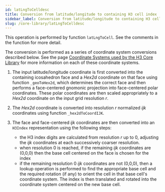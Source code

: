 ```yaml
---
id: latLngToCelldesc
title: Conversion from latitude/longitude to containing H3 cell index
sidebar_label: Conversion from latitude/longitude to containing H3 cell index
slug: /core-library/latLngToCelldesc
---
```


This operation is performed by function `latLngToCell`. See the comments in the function for more detail.

The conversion is performed as a series of coordinate system conversions described below. See the page [Coordinate Systems used by the H3 Core Library](/docs/core-library/coordsystems) for more information on each of these coordinate systems.

1. The input latitude/longitude coordinate is first converted into the containing icosahedron face and a *Hex2d* coordinate on that face using function `_geoToHex2d`, which determines the correct face and then performs a face-centered gnomonic projection into face-centered polar coordinates. These polar coordinates are then scaled appropriately to a *Hex2d* coordinate on the input grid resolution *r*.
2. The *Hex2d* coordinate is converted into resolution *r* normalized *ijk* coordinates using function `_hex2dToCoordIJK`.
3. The face and face-centered *ijk* coordinates are then converted into an `H3Index` representation using the following steps:

   * the H3 index digits are calculated from resolution *r* up to 0, adjusting the *ijk* coordinates at each successively coarser resolution.
   * when resolution 0 is reached, if the remaining *ijk* coordinates are (0,0,0) then the base cell centered on the face is chosen for the index
   * if the remaining resolution 0 *ijk* coordinates are not (0,0,0), then a lookup operation is performed to find the appropriate base cell and the required rotation (if any) to orient the cell in that base cell's coordinate system. The index is then translated and rotated into the coordinate system centered on the new base cell.
